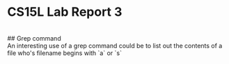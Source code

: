 # CS15L Lab Report 3
<br />
## Grep command
<br />
An interesting use of a grep command could be to list out the contents of a file who's filename begins with `a` or `s`

